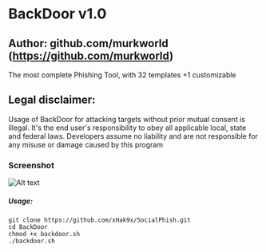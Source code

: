# BackDoor v1.0

## Author: github.com/murkworld (https://github.com/murkworld)

The most complete Phishing Tool, with 32 templates +1 customizable

## Legal disclaimer:
Usage of BackDoor for attacking targets without prior mutual consent is illegal. It's the end user's responsibility to obey all applicable local, state and federal laws. Developers assume no liability and are not responsible for any misuse or damage caused by this program 

### Screenshot
![Alt text](https://i.ibb.co/PzjCYzR/BackDoor.png "BackDoor")

##### Usage:
```
git clone https://github.com/xHak9x/SocialPhish.git
cd BackDoor
chmod +x backdoor.sh
./backdoor.sh
```
